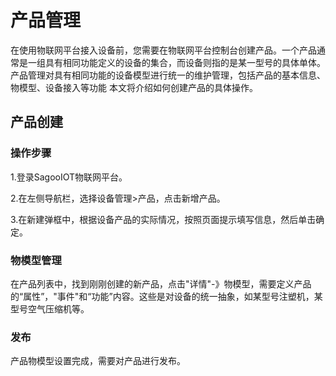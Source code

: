 # 产品管理

在使用物联网平台接入设备前，您需要在物联网平台控制台创建产品。一个产品通常是一组具有相同功能定义的设备的集合，而设备则指的是某一型号的具体单体。产品管理对具有相同功能的设备模型进行统一的维护管理，包括产品的基本信息、物模型、设备接入等功能
本文将介绍如何创建产品的具体操作。

## 产品创建


### 操作步骤
1.登录SagooIOT物联网平台。

2.在左侧导航栏，选择设备管理>产品，点击新增产品。

3.在新建弹框中，根据设备产品的实际情况，按照页面提示填写信息，然后单击确定。

### 物模型管理
在产品列表中，找到刚刚创建的新产品，点击"详情"-》物模型，需要定义产品的“属性”，"事件"和“功能”内容。这些是对设备的统一抽象，如某型号注塑机，某型号空气压缩机等。


### 发布
产品物模型设置完成，需要对产品进行发布。
